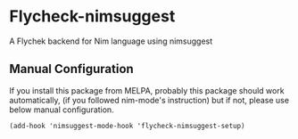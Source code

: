 # Flycheck-nimsuggest

A Flychek backend for Nim language using nimsuggest

## Manual Configuration

If you install this package from MELPA, probably this package
should work automatically, (if you followed nim-mode's instruction)
but if not, please use below manual configuration.

``` elisp
(add-hook 'nimsuggest-mode-hook 'flycheck-nimsuggest-setup)
```
